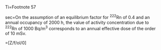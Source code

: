 Ti=Footnote 57

sec=On the assumption of an equilibrium factor for <sup>222</sup>Rn of 0.4 and an annual occupancy of 2000 h, the value of activity concentration due to <sup>222</sup>Rn of 1000 Bq/m<sup>3</sup>  corresponds to an annual effective dose of the order of 10 mSv.
 
=[Z/f/ol/0]

